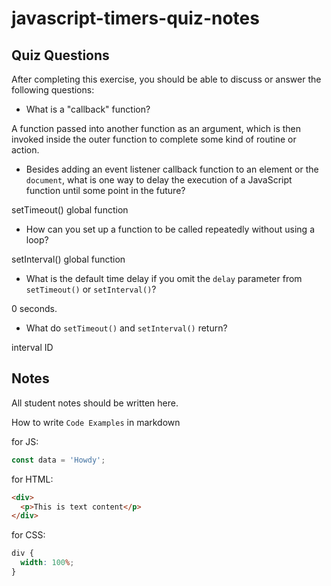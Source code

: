 # javascript-timers-quiz-notes

## Quiz Questions

After completing this exercise, you should be able to discuss or answer the following questions:

- What is a "callback" function?

A function passed into another function as an argument, which is then invoked inside the outer function to complete some kind of routine or action.

- Besides adding an event listener callback function to an element or the `document`, what is one way to delay the execution of a JavaScript function until some point in the future?

setTimeout() global function

- How can you set up a function to be called repeatedly without using a loop?

setInterval() global function

- What is the default time delay if you omit the `delay` parameter from `setTimeout()` or `setInterval()`?

0 seconds.

- What do `setTimeout()` and `setInterval()` return?

interval ID

## Notes

All student notes should be written here.

How to write `Code Examples` in markdown

for JS:

```javascript
const data = 'Howdy';
```

for HTML:

```html
<div>
  <p>This is text content</p>
</div>
```

for CSS:

```css
div {
  width: 100%;
}
```

